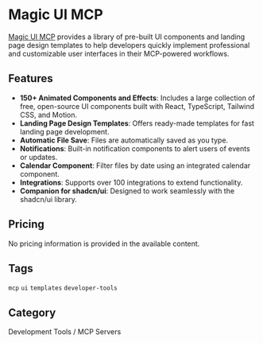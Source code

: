 # Magic UI MCP

[Magic UI MCP](https://magicui.dev) provides a library of pre-built UI components and landing page design templates to help developers quickly implement professional and customizable user interfaces in their MCP-powered workflows.

## Features
- **150+ Animated Components and Effects**: Includes a large collection of free, open-source UI components built with React, TypeScript, Tailwind CSS, and Motion.
- **Landing Page Design Templates**: Offers ready-made templates for fast landing page development.
- **Automatic File Save**: Files are automatically saved as you type.
- **Notifications**: Built-in notification components to alert users of events or updates.
- **Calendar Component**: Filter files by date using an integrated calendar component.
- **Integrations**: Supports over 100 integrations to extend functionality.
- **Companion for shadcn/ui**: Designed to work seamlessly with the shadcn/ui library.

## Pricing
No pricing information is provided in the available content.

## Tags
`mcp` `ui` `templates` `developer-tools`

## Category
Development Tools / MCP Servers